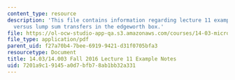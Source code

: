 ```yaml
---
content_type: resource
description: 'This file contains information regarding lecture 11 example: Taxation
  versus lump sum transfers in the edgeworth box.'
file: https://ol-ocw-studio-app-qa.s3.amazonaws.com/courses/14-03-microeconomic-theory-and-public-policy-fall-2016/7201a9c19145a0d7bfb78ab1bb32a331_MIT14_03F16_lec11a.pdf
file_type: application/pdf
parent_uid: f27a70b4-7bee-6919-9421-d31f0705bfa3
resourcetype: Document
title: 14.03/14.003 Fall 2016 Lecture 11 Example Notes
uid: 7201a9c1-9145-a0d7-bfb7-8ab1bb32a331
---
```

